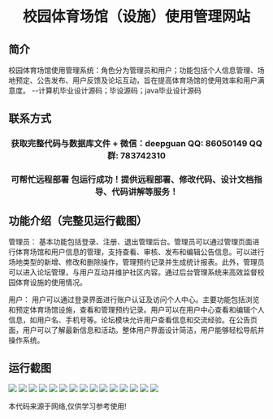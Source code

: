 <p><h1 align="center">校园体育场馆（设施）使用管理网站</h1></p>

## 简介
校园体育场馆使用管理系统：角色分为管理员和用户；功能包括个人信息管理、场地预定、公告发布、用户反馈及论坛互动，旨在提高体育场馆的使用效率和用户满意度。    --计算机毕业设计源码；毕设源码；java毕业设计源码


## 联系方式
<p><h3 align="center">获取完整代码与数据库文件 + 微信：deepguan QQ: 86050149 QQ群: 783742310</h3></p>
<p><h3 align="center">可帮忙远程部署 包运行成功！提供远程部署、修改代码、设计文档指导、代码讲解等服务！</h3></p>

## 功能介绍（完整见运行截图）
管理员： 基本功能包括登录、注册、退出管理后台。管理员可以通过管理页面进行体育场馆和用户信息的管理，支持查看、审核、发布和编辑公告信息。可以进行场地类型的新增、修改和删除操作，管理预约记录并生成统计报表。此外，管理员可以进入论坛管理，与用户互动并维护社区内容。通过后台管理系统来高效监督校园体育设施的使用情况。

用户： 用户可以通过登录界面进行账户认证及访问个人中心。主要功能包括浏览和预定体育场馆设施，查看和管理预约记录。用户可以在用户中心查看和编辑个人信息，如用户名、手机号等。论坛模块允许用户查看信息和交流经验。在公告页面，用户可以了解最新信息和活动。整体用户界面设计简洁，用户能够轻松导航并操作系统。


## 运行截图
![](img/001.jpg)
![](img/002.jpg)
![](img/003.jpg)
![](img/004.jpg)
![](img/005.jpg)
![](img/006.jpg)
![](img/007.jpg)
![](img/008.jpg)
![](img/009.jpg)
![](img/010.jpg)
![](img/011.jpg)
![](img/012.jpg)
![](img/013.jpg)
![](img/014.jpg)
![](img/015.jpg)

<p>本代码来源于网络,仅供学习参考使用!</p>
